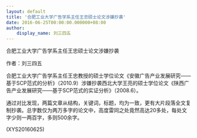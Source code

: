 ```yaml
---
layout: default
title: '合肥工业大学广告学系主任王忠硕士论文涉嫌抄袭'
date: 2016-06-25T00:00:00.000000+08:00
author:
    display_name: 刘三四五
---
```


合肥工业大学广告学系主任王忠硕士论文涉嫌抄袭

作者：刘三四五

合肥工业大学广告学系主任王忠教授的硕士学位论文《安徽广告产业发展研究——基于SCP范式的分析》（2010.9）涉嫌抄袭西北大学王亮的硕士学位论文《陕西广告产业发展研究——基于SCP范式的实证分析》（2008.6）。

通过对比发现，两篇文章从结构，关键词，标题，均为一致，更有大片段落全文复制抄袭。总字数仅为两万多字的论文中，高度雷同之处竟然高达20多处，每处文字少则一两百字，多则500余字。

(XYS20160625)

